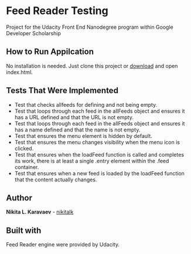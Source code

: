 # Feed Reader Testing

Project for the Udacity Front End Nanodegree program within Google Developer Scholarship

## How to Run Appilcation

No installation is needed. Just clone this project or [download](https://github.com/nikitalk/arcadegame/archive/master.zip) and open index.html.

## Tests That Were Implemented

* Test that checks allfeeds for defining and not being empty.
* Test that loops through each feed in the allFeeds object and ensures it has a URL defined and that the URL is not empty.
* Test that loops through each feed in the allFeeds object and ensures it has a name defined and that the name is not empty.
* Test that ensures the menu element is hidden by default. 
* Test that ensures the menu changes visibility when the menu icon is clicked.
* Test that ensures when the loadFeed function is called and completes its work, there is at least a single .entry element within the .feed container. 
* Test that ensures when a new feed is loaded by the loadFeed function that the content actually changes.

## Author

**Nikita L. Karavaev** - [nikitalk](https://github.com/nikitalk)

## Built with

Feed Reader engine were provided by Udacity.